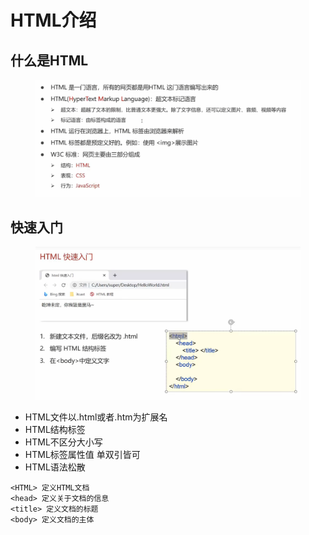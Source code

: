 # HTML介绍

## 什么是HTML

<figure><img src="../.gitbook/assets/image (4) (1).png" alt=""><figcaption></figcaption></figure>

## 快速入门

<figure><img src="../.gitbook/assets/image (1).png" alt=""><figcaption></figcaption></figure>

* HTML文件以.html或者.htm为扩展名
* HTML结构标签
* HTML不区分大小写
* HTML标签属性值 单双引皆可
* HTML语法松散

```
<HTML> 定义HTML文档
<head> 定义关于文档的信息
<title> 定义文档的标题
<body> 定义文档的主体
```
